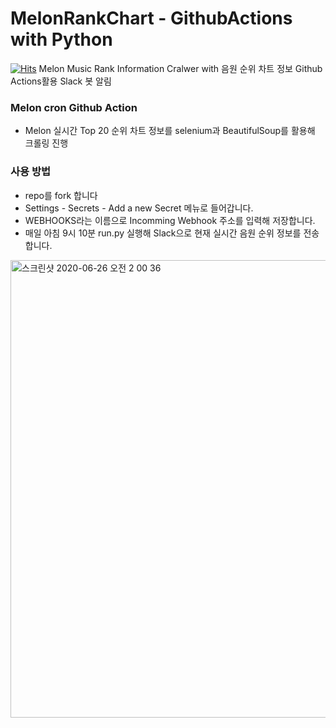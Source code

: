 # MelonRankChart - GithubActions with Python

[![Hits](https://hits.seeyoufarm.com/api/count/incr/badge.svg?url=https%3A%2F%2Fgithub.com%2Fleye195%2FMelonChartRank-Bot)](https://hits.seeyoufarm.com)
Melon Music Rank Information Cralwer with
음원 순위 차트 정보 Github Actions활용 Slack 봇 알림

### Melon cron Github Action

- Melon 실시간 Top 20 순위 차트 정보를 selenium과 BeautifulSoup를 활용해 크롤링 진행

### 사용 방법

- repo를 fork 합니다
- Settings - Secrets - Add a new Secret 메뉴로 들어갑니다.
- WEBHOOKS라는 이름으로 Incomming Webhook 주소를 입력해 저장합니다.
- 매일 아침 9시 10분 run.py 실행해 Slack으로 현재 실시간 음원 순위 정보를 전송합니다.

<img width="732" alt="스크린샷 2020-06-26 오전 2 00 36" src="https://user-images.githubusercontent.com/30601503/85768722-47535180-b754-11ea-862d-cd022229ff0f.png">
